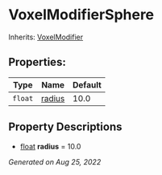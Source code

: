 # VoxelModifierSphere

Inherits: [VoxelModifier](VoxelModifier.md)




## Properties: 


Type     | Name                 | Default 
-------- | -------------------- | --------
`float`  | [radius](#i_radius)  | 10.0    
<p></p>

## Property Descriptions

- [float](https://docs.godotengine.org/en/stable/classes/class_float.html)<span id="i_radius"></span> **radius** = 10.0


_Generated on Aug 25, 2022_

